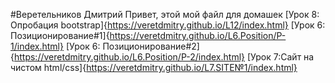 #Веретельников Дмитрий
Привет, этой мой файл для домашек
[Урок 8: Опробация bootstrap]{https://veretdmitry.github.io/L12/index.html}
[Урок 6: Позиционирование#1]{https://veretdmitry.github.io/L6.Position/P-1/index.html}
[Урок 6: Позиционирование#2]{https://veretdmitry.github.io/L6.Position/P-2/index.html}
[Урок 7:Сайт на чистом html/css]{https://veretdmitry.github.io/L7.SITE№1/index.html}
